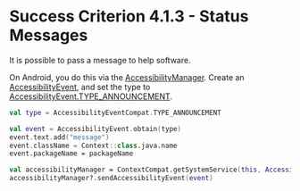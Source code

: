 # Success Criterion 4.1.3 - Status Messages

It is possible to pass a message to help software.

On Android, you do this via the [AccessibilityManager](https://developer.android.com/reference/android/view/accessibility/AccessibilityManager). Create an [AccessibilityEvent](https://developer.android.com/reference/android/view/accessibility/AccessibilityEvent), and set the type to [AccessibilityEvent.TYPE_ANNOUNCEMENT](https://developer.android.com/reference/android/view/accessibility/AccessibilityEvent#TYPE_ANNOUNCEMENT).

```kotlin
val type = AccessibilityEventCompat.TYPE_ANNOUNCEMENT

val event = AccessibilityEvent.obtain(type)
event.text.add("message")
event.className = Context::class.java.name
event.packageName = packageName

val accessibilityManager = ContextCompat.getSystemService(this, AccessibilityManager::class.java)
accessibilityManager?.sendAccessibilityEvent(event)
```
